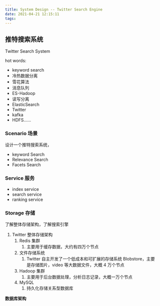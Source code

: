 ```yaml
---
title: System Design -- Twitter Search Engine
date: 2021-04-21 12:15:11
tags:
---
```


## 推特搜索系统

Twitter Search System

hot words:

- keyword search
- 冷热数据分离
- 雪花算法
- 消息队列
- ES-Hadoop
- 读写分离
- ElasticSearch
- Twitter
- kafka
- HDFS......

### Scenario 场景

设计一个推特搜索系统，

- keyword Search
- Relevance Search
- Facets Search

### Service 服务

- index service
- search service
- ranking service

### Storage 存储

了解整体存储架构，了解搜索引擎

1. Twitter 整体存储架构
   1. Redis 集群
      1. 主要用于缓存数据，大约有四万个节点
   2. 文件存储系统
      1. Twitter 自主开发了一个低成本和可扩展的存储系统 Blobstore，主要是存储图片，video 等大数据文件，大概 4 万个节点
   3. Hadoop 集群
      1. 主要用于后台数据处理，分析日志记录，大概一万个节点
   4. MySQL
      1. 持久化存储关系型数据库

**数据库架构**
